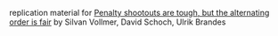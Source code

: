replication material for [Penalty shootouts are tough, but the alternating order
is fair](https://arxiv.org/abs/2310.04797) by Silvan Vollmer, David Schoch, Ulrik Brandes